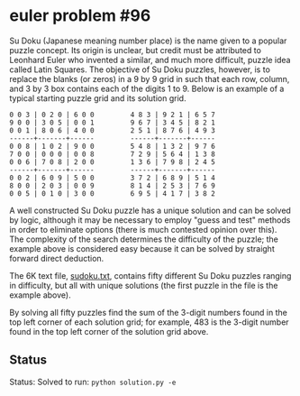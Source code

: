 # euler problem #96
Su Doku (Japanese meaning number place) is the name given to a popular puzzle 
concept. Its origin is unclear, but credit must be attributed to Leonhard Euler who 
invented a similar, and much more difficult, puzzle idea called Latin Squares. The 
objective of Su Doku puzzles, however, is to replace the blanks (or zeros) in a 9 
by 9 grid in such that each row, column, and 3 by 3 box contains each of the digits 
1 to 9. Below is an example of a typical starting puzzle grid and its solution grid.
```
0 0 3 | 0 2 0 | 6 0 0         4 8 3 | 9 2 1 | 6 5 7
9 0 0 | 3 0 5 | 0 0 1         9 6 7 | 3 4 5 | 8 2 1
0 0 1 | 8 0 6 | 4 0 0         2 5 1 | 8 7 6 | 4 9 3
------+-------+------         ------+-------+------
0 0 8 | 1 0 2 | 9 0 0         5 4 8 | 1 3 2 | 9 7 6
7 0 0 | 0 0 0 | 0 0 8         7 2 9 | 5 6 4 | 1 3 8
0 0 6 | 7 0 8 | 2 0 0         1 3 6 | 7 9 8 | 2 4 5
------+-------+------         ------+-------+------
0 0 2 | 6 0 9 | 5 0 0         3 7 2 | 6 8 9 | 5 1 4
8 0 0 | 2 0 3 | 0 0 9         8 1 4 | 2 5 3 | 7 6 9
0 0 5 | 0 1 0 | 3 0 0         6 9 5 | 4 1 7 | 3 8 2
```
A well constructed Su Doku puzzle has a unique solution and can be solved by logic, 
although it may be necessary to employ "guess and test" methods in order to 
eliminate options (there is much contested opinion over this). The complexity of 
the search determines the difficulty of the puzzle; the example above is considered 
easy because it can be solved by straight forward direct deduction.

The 6K text file, [sudoku.txt](sudoku.txt), contains fifty different Su Doku puzzles 
ranging in difficulty, but all with unique solutions (the first puzzle in the file 
is the example above).

By solving all fifty puzzles find the sum of the 3-digit numbers found in the top 
left corner of each solution grid; for example, 483 is the 3-digit number found in 
the top left corner of the solution grid above.

## Status
Status: Solved
to run: `python solution.py -e`
